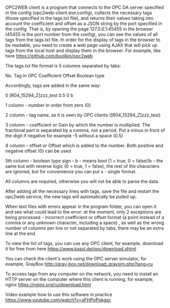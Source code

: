 OPC2WEB client is a program that connects to the OPC DA server specified in the config (opc2web-client.exe.config), collects the necessary tags (those specified in the tags.txt file), and returns their values ​​taking into account the coefficient and offset as a JSON string by the port specified in the config. That is, by opening the page 127.0.0.1:45455 in the browser (45455 is the port number from the config), you can see the values ​​of all tags from the tags.txt file. In order for the display of tags in the browser to be readable, you need to create a web page using AJAX that will pick up tags from the local host and display them in the browser. For example, like here https://github.com/boolkin/opc2web

The tags.txt file format is 5 columns separated by tabs:

No. Tag in OPC Coefficient Offset Boolean type


Accordingly, tags are added in the same way:

0 [R04_15294_Z]zzz_test 0.5 0 b


1 column - number in order from zero (0)

2 column - tag name, as it is seen by OPC clients ([R04_15294_Z]zzz_test)

3 column - coefficient or Gain by which the number is multiplied. The fractional part is separated by a comma, not a period. Put a minus in front of the digit if negative for example -5 without a space (0.5)

4 column - offset or Offset which is added to the number. Both positive and negative offset (0) can be used

5th column - boolean type sign - b - means bool (1 = true, 0 = false)!b - the same but with reverse logic (0 = true, 1 = false), the rest of the characters are ignored, but for convenience you can put s - single format.

All columns are required, otherwise you will not be able to parse the data.

After adding all the necessary lines with tags, save the file and restart the opc2web service, the new tags will automatically be pulled up.

When text files with errors appear in the program folder, you can open it and see what could lead to the error: at the moment, only 2 exceptions are being processed - incorrect coefficient or offset format (a point instead of a comma or any unknown character, including a space) , as well as the wrong number of columns per line or not separated by tabs, there may be an extra line at the end


To view the list of tags, you can use any OPC client, for example, download it for free from here https://www.kassl.de/opc/download.shtml

You can check the client's work using the OPC server simulator, for example, GrayBox http://gray-box.net/download_graysim.php?lang=ru

To access tags from any computer on the network, you need to install an HTTP server on the computer where this client is running, for example, nginx https://nginx.org/ru/download.html

Video example how to use this software in practice https://www.youtube.com/watch?v=qFHPoPokgsc
